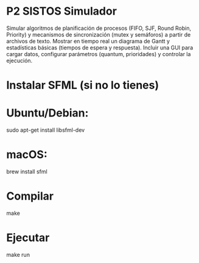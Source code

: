 # P2 SISTOS Simulador
Simular algoritmos de planificación de procesos (FIFO, SJF, Round Robin, Priority) y mecanismos de sincronización (mutex y semáforos) a partir de archivos de texto.  Mostrar en tiempo real un diagrama de Gantt y estadísticas básicas (tiempos de espera y respuesta).  Incluir una GUI para cargar datos, configurar parámetros (quantum, prioridades) y controlar la ejecución.

# Instalar SFML (si no lo tienes)
# Ubuntu/Debian:
sudo apt-get install libsfml-dev

# macOS:
brew install sfml

# Compilar
make

# Ejecutar
make run